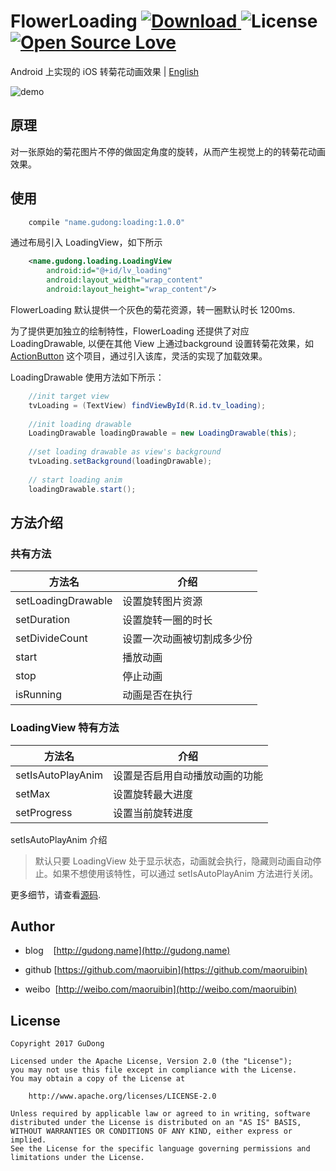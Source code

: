 # FlowerLoading [ ![Download](https://api.bintray.com/packages/gudong/maven/loading/images/download.svg) ](https://bintray.com/gudong/maven/loading/_latestVersion)   ![License](https://img.shields.io/badge/license-Apache%202.0-blue.svg)  [ ![Open Source Love](https://badges.frapsoft.com/os/v1/open-source.svg?v=103)](https://github.com/ellerbrock/open-source-badges/)

Android 上实现的 iOS 转菊花动画效果 | [English](/doc/Readme-en.md)

![demo](http://7xr9gx.com1.z0.glb.clouddn.com/flower_real_right.gif)

## 原理

对一张原始的菊花图片不停的做固定角度的旋转，从而产生视觉上的的转菊花动画效果。

## 使用

```gradle
    compile "name.gudong:loading:1.0.0"
```

通过布局引入 LoadingView，如下所示

```xml
    <name.gudong.loading.LoadingView
        android:id="@+id/lv_loading"
        android:layout_width="wrap_content"
        android:layout_height="wrap_content"/>
```

FlowerLoading 默认提供一个灰色的菊花资源，转一圈默认时长 1200ms.

为了提供更加独立的绘制特性，FlowerLoading 还提供了对应 LoadingDrawable, 以便在其他 View 上通过background 设置转菊花效果，如[ActionButton](https://github.com/maoruibin/ActionButton) 这个项目，通过引入该库，灵活的实现了加载效果。


LoadingDrawable 使用方法如下所示：

```java
    //init target view
    tvLoading = (TextView) findViewById(R.id.tv_loading);
    
    //init loading drawable
    LoadingDrawable loadingDrawable = new LoadingDrawable(this);
    
    //set loading drawable as view's background 
    tvLoading.setBackground(loadingDrawable);
    
    // start loading anim
    loadingDrawable.start();
```

## 方法介绍

### 共有方法

方法名 | 介绍
---- | ---
setLoadingDrawable | 设置旋转图片资源 
setDuration |  设置旋转一圈的时长
setDivideCount |  设置一次动画被切割成多少份
start | 播放动画 
stop | 停止动画 
isRunning | 动画是否在执行 

### LoadingView 特有方法

方法名 | 介绍
---- | ---
setIsAutoPlayAnim | 设置是否启用自动播放动画的功能 
setMax | 设置旋转最大进度 
setProgress | 设置当前旋转进度 

setIsAutoPlayAnim 介绍
> 默认只要 LoadingView 处于显示状态，动画就会执行，隐藏则动画自动停止。如果不想使用该特性，可以通过 setIsAutoPlayAnim 方法进行关闭。


更多细节，请查看[源码](./loading/src/main/java/name/gudong/loading/LoadingDrawable.java).

## Author

- blog&nbsp;&nbsp;&nbsp;&nbsp;[http://gudong.name](http://gudong.name)

- github [https://github.com/maoruibin](https://github.com/maoruibin)

- weibo&nbsp;&nbsp;[http://weibo.com/maoruibin](http://weibo.com/maoruibin)

## License

    Copyright 2017 GuDong

    Licensed under the Apache License, Version 2.0 (the "License");
    you may not use this file except in compliance with the License.
    You may obtain a copy of the License at

        http://www.apache.org/licenses/LICENSE-2.0

    Unless required by applicable law or agreed to in writing, software
    distributed under the License is distributed on an "AS IS" BASIS,
    WITHOUT WARRANTIES OR CONDITIONS OF ANY KIND, either express or implied.
    See the License for the specific language governing permissions and
    limitations under the License.



